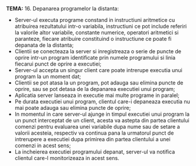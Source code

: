 **TEMA:** 16. Depanarea programelor la distanta:

- Server-ul executa programe constand in instructiuni aritmetice cu atribuirea rezultatului intr-o variabila, instructiuni ce pot include referiri la valorile altor variabile, constante numerice, operatori aritmetici si paranteze, fiecare atribuire constituind o instructiune ce poate fi depanata de la distanta;
- Clientii se conecteaza la server si inregistreaza o serie de puncte de oprire intr-un program identificate prin numele programului si linia fiecarui punct de oprire a executiei;
- Server-ul accepta un singur client care poate intrerupe executia unui program la un moment dat;
- Clientii se pot atasa la un program, pot adauga sau elimina puncte de oprire, sau se pot detasa de la depanarea executiei unui program;
- Aplicatia server lanseaza in executie mai multe programe in paralel;
- Pe durata executiei unui program, clientul care-i depaneaza executia nu mai poate adauga sau elimina puncte de oprire;
- In momentul in care server-ul ajunge in timpul executiei unui program la un punct interceptat de un client, acesta va astepta din partea clientului comenzi pentru evaluarea unei variabile dupa nume sau de setare a valorii acesteia, respectiv va continua pana la urmatorul punct de intrerupere a executiei dupa primirea din partea clientului a unei comenzi in acest sens;
- La incheierea executiei programului depanat, server-ul va notifica clientul care-l monitorizeaza in acest sens.